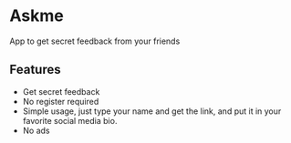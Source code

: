 # Askme

App to get secret feedback from your friends

## Features

- Get secret feedback
- No register required
- Simple usage, just type your name and get the link, and put it in your favorite social media bio.
- No ads

